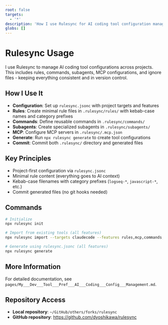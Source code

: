 ```yaml
---
root: false
targets:
  - '*'
description: 'How I use Rulesync for AI coding tool configuration management'
globs: []
---
```


# Rulesync Usage

I use Rulesync to manage AI coding tool configurations across projects. This includes rules, commands, subagents, MCP configurations, and ignore files - keeping everything consistent and in version control.

## How I Use It

- **Configuration**: Set up `rulesync.jsonc` with project targets and features
- **Rules**: Create minimal rule files in `.rulesync/rules/` with kebab-case names and category prefixes
- **Commands**: Define reusable commands in `.rulesync/commands/`
- **Subagents**: Create specialized subagents in `.rulesync/subagents/`
- **MCP**: Configure MCP servers in `.rulesync/.mcp.json`
- **Generate**: Run `npx rulesync generate` to create tool configurations
- **Commit**: Commit both `.rulesync/` directory and generated files

## Key Principles

- Project-first configuration via `rulesync.jsonc`
- Minimal rule content (everything goes to AI context)
- Kebab-case filenames with category prefixes (`logseq-*`, `javascript-*`, etc.)
- Commit generated files (no git hooks needed)

## Commands

```bash
# Initialize
npx rulesync init

# Import from existing tools (all features)
npx rulesync import --targets claudecode --features rules,mcp,commands,subagents

# Generate using rulesync.jsonc (all features)
npx rulesync generate
```

## More Information

For detailed documentation, see `pages/My___Dev___Tool___Pref___AI___Coding___Config___Management.md`.

## Repository Access

- **Local repository**: `~/GitHub/others/forks/rulesync`
- **GitHub repository**: https://github.com/dyoshikawa/rulesync